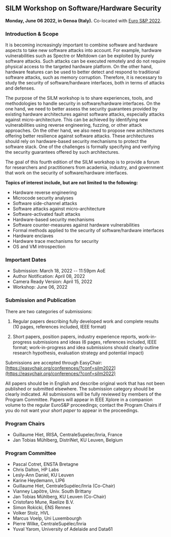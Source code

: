 ## SILM Workshop on Software/Hardware Security
                
**Monday, June 06 2022, in Genoa (Italy).**
Co-located with [Euro S&P 2022](http://www.ieee-security.org/TC/EuroSP2022/).


### Introduction & Scope

It is becoming increasingly important to combine software and hardware
aspects to take new software attacks into account. For example, hardware 
vulnerabilities such as Spectre or Meltdown can be exploited by purely 
software attacks. Such attacks can be executed remotely and do not require
physical access to the targeted hardware platform. On the other hand, 
hardware features can be used to better detect and respond to traditional 
software attacks, such as memory corruption. Therefore, it is necessary to 
study the security of software/hardware interfaces, both in terms of 
attacks and defenses.

The purpose of the SILM workshop is to share experiences, tools, and
methodologies to handle security in software/hardware interfaces. On the one
hand, we need to better assess the security guarantees provided by existing
hardware architectures against software attacks, especially attacks against 
micro-architecture. This can be achieved by identifying new vulnerabilities 
using reverse engineering, fuzzing, or other attack approaches. On the other
hand, we also need to propose new architectures offering better resilience 
against software attacks. These architectures should rely on hardware-based 
security mechanisms to protect the software stack. One of the challenges is
formally specifying and verifying the security guarantees offered by such
architectures.

The goal of this fourth edition of the SILM workshop is to provide a forum
for researchers and practitioners from academia, industry, and government
that work on the security of software/hardware interfaces.

**Topics of interest include, but are not limited to the following:**

* Hardware reverse engineering
* Microcode security analyses
* Software side-channel attacks
* Software attacks against micro-architecture
* Software-activated fault attacks
* Hardware-based security mechanisms
* Software counter-measures against hardware vulnerabilities
* Formal methods applied to the security of software/hardware interfaces
* Hardware enclaves
* Hardware trace mechanisms for security
* OS and VM introspection

### Important Dates

- Submission: March 18, 2022 -- 11:59pm AoE
- Author Notification: April 08, 2022
- Camera Ready Version: April 15, 2022
- Workshop: June 06, 2022

### Submission and Publication

There are two categories of submissions:

1. Regular papers describing fully developed work and complete results (10 pages, references included, IEEE format)

2. Short papers, position papers, industry experience reports, work-in-progress submissions and ideas (6 pages, references included, IEEE format; work-in-progress and idea submissions should clearly outline research hypothesis, evaluation strategy and potential impact)

Submissions are accepted through EasyChair:
[https://easychair.org/conferences/?conf=silm2022](https://easychair.org/conferences/?conf=silm2022)

All papers should be in English and describe original work that has not
been published or submitted elsewhere. The submission category should be
clearly indicated. All submissions will be fully reviewed by members of the
Program Committee. Papers will appear in IEEE Xplore in a companion volume
to the regular EuroS&P proceedings; contact the Program Chairs if you do
not want your *short paper* to appear in the proceedings.

### Program Chairs

- Guillaume Hiet, IRISA, CentraleSupelec/Inria, France
- Jan Tobias Mühlberg, DistriNet, KU Leuven, Belgium

### Program Committee

- Pascal Cotret, ENSTA Bretagne
- Chris Dalton, HP Labs
- Lesly-Ann Daniel, KU Leuven
- Karine Heydemann, LIP6
- Guillaume Hiet, CentraleSupélec/Inria (Co-Chair)
- Vianney Lapôtre, Univ. South Brittany
- Jan Tobias Mühlberg, KU Leuven (Co-Chair)
- Cristofaro Mune, Raelize B.V.
- Simon Rokicki, ENS Rennes
- Volker Stolz, HVL
- Marcus Voelp, Uni Luxembourgh
- Pierre Wilke, CentraleSupélec/Inria
- Yuval Yarom, University of Adelaide and Data61

